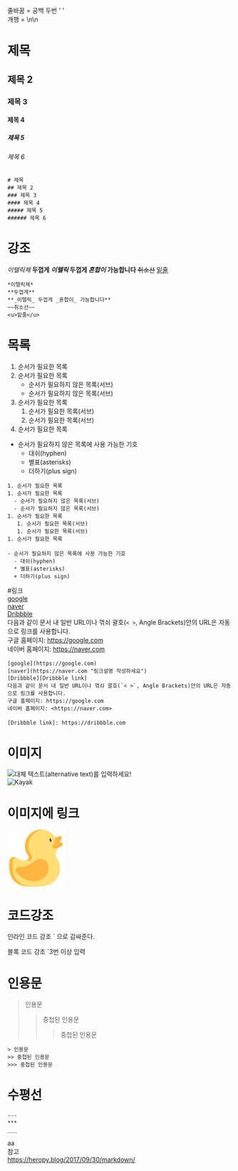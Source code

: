 줄바꿈 = 공백 두번 '  '  
개행 = \n\n

# 제목  
## 제목 2
### 제목 3
#### 제목 4
##### 제목 5
###### 제목 6
```
# 제목
## 제목 2
### 제목 3
#### 제목 4
##### 제목 5
###### 제목 6
```

# 강조  
*이텔릭체*
**두껍게**
**_이텔릭_ 두껍게 _혼합이_ 가능합니다**
~~취소선~~
<u>밑줄</u>
```  
*이텔릭체*  
**두껍게**  
**_이텔릭_ 두껍게 _혼합이_ 가능합니다**  
~~취소선~~  
<u>밑줄</u>  
```
# 목록  
1. 순서가 필요한 목록
1. 순서가 필요한 목록
   - 순서가 필요하지 않은 목록(서브) 
   - 순서가 필요하지 않은 목록(서브) 
1. 순서가 필요한 목록
   1. 순서가 필요한 목록(서브)
   1. 순서가 필요한 목록(서브)
1. 순서가 필요한 목록

- 순서가 필요하지 않은 목록에 사용 가능한 기호
  - 대쉬(hyphen)
  * 별표(asterisks)
  + 더하기(plus sign)
  
```
1. 순서가 필요한 목록
1. 순서가 필요한 목록
  - 순서가 필요하지 않은 목록(서브) 
  - 순서가 필요하지 않은 목록(서브) 
1. 순서가 필요한 목록
   1. 순서가 필요한 목록(서브)
   1. 순서가 필요한 목록(서브)
1. 순서가 필요한 목록

- 순서가 필요하지 않은 목록에 사용 가능한 기호
  - 대쉬(hyphen)
  * 별표(asterisks)
  + 더하기(plus sign)
```

#링크  
[google](https://google.com)  
[naver](https://naver.com "링크설명 작성하세요")  
[Dribbble][Dribbble link]  
다음과 같이 문서 내 일반 URL이나 꺾쇠 괄호(`< >`, Angle Brackets)안의 URL은 자동으로 링크를 사용합니다.  
구글 홈페이지: https://google.com  
네이버 홈페이지: <https://naver.com>  

[Dribbble link]: https://dribbble.com  

```
[google](https://google.com)  
[naver](https://naver.com "링크설명 작성하세요")  
[Dribbble][Dribbble link]  
다음과 같이 문서 내 일반 URL이나 꺾쇠 괄호(`< >`, Angle Brackets)안의 URL은 자동으로 링크를 사용합니다.  
구글 홈페이지: https://google.com  
네이버 홈페이지: <https://naver.com>  

[Dribbble link]: https://dribbble.com  
```

# 이미지  
![대체 텍스트(alternative text)를 입력하세요!](http://www.gstatic.com/webp/gallery/5.jpg "링크 설명(title)을 작성하세요.")  
![Kayak][logo]

[logo]: http://www.gstatic.com/webp/gallery/2.jpg "To go kayaking."

# 이미지에 링크
[![duck](/img/duck.png)](https://github.com/Greenminalee/)

# 코드강조  
인라인 코드 강조  ` 으로 감싸준다.

블록 코드 강조 `3번 이상 입력


# 인용문
> 인용문
>> 중첩된 인용문
>>> 중첩된 인용문
```
> 인용문
>> 중첩된 인용문
>>> 중첩된 인용문
```

# 수평선
```
---
***
___
``` 
aa  
참고  
https://heropy.blog/2017/09/30/markdown/